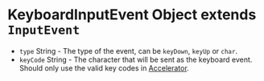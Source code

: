 # KeyboardInputEvent Object extends `InputEvent`

* `type` String - The type of the event, can be `keyDown`, `keyUp` or `char`.
* `keyCode` String - The character that will be sent as the keyboard event. Should only use the valid key codes in [Accelerator](../accelerator.md).
